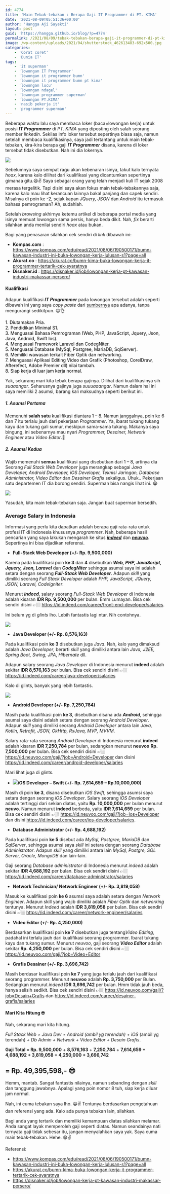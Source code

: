 ```yaml
---
id: 4774
title: 'Main Tebak-tebakan : Berapa Gaji IT Programmer di PT. KIMA'
date: '2021-08-09T05:51:36+00:00'
author: 'Hangga Aji Sayekti'
layout: post
guid: 'https://hangga.github.io/blog/?p=4774'
permalink: /2021/08/09/tebak-tebakan-berapa-gaji-it-programmer-di-pt-kima/
image: /wp-content/uploads/2021/04/shutterstock_462613483-692x500.jpg
categories:
    - 'Corat coret'
    - 'Dunia IT'
tags:
    - 'it superman'
    - 'lowongan IT Programmer'
    - 'lowongan it programmer bumn'
    - 'lowongan it programmer bumn pt kima'
    - 'lowongan lucu'
    - 'lowongan ndagel'
    - 'lowongan programmer superman'
    - 'lowongan PT.KIMA'
    - 'nasib pekerja it'
    - 'programmer superman'
---
```


Beberapa waktu lalu saya membaca loker (baca=lowongan kerja) untuk posisi ***IT Programmer*** di *PT. KIMA* yang diposting oleh salah seorang member *linkedin*. Sekilas info loker tersebut sepertinya biasa saja, namun setelah membaca kualifikasinya, saya jadi tertantang untuk main tebak-tebakan, kira-kira berapa gaji ***IT Programmer*** disana, karena di loker tersebut tidak disebutkan. Nah ini dia lokernya.

![](https://hangga.github.io/blog1/wp-content/uploads/2021/08/1628383733592-700x693.jpg)

Sebelumnya saya sempat ragu akan kebenaran isinya, takut kalo ternyata *hoax,* karena kalo dilihat dari kualifikasi yang dicantumkan sepertinya gimanaa gitu.😆✌️ Saya sebagai orang yang telah menjadi kuli IT sejak 2008 merasa tergelitik. Tapi disini saya akan fokus main tebak-tebakannya saja, karena kalo mau lihat kerancuan lainnya bakal panjang dan capek sendiri. Misalnya di poin ke -2, sejak kapan *JQuery,* *JSON* dan *Android* itu termasuk bahasa pemrograman? Ah, sudahlah.

Setelah *browsing* akhirnya ketemu artikel di beberapa portal media yang isinya memuat lowongan sama persis, hanya beda dikit. Nah, *fix* berarti silahkan anda menilai sendiri *hoax* atau bukan.

Bagi yang penasaran silahkan cek sendiri di *link* dibawah ini:

- **Kompas.com** : <https://www.kompas.com/edu/read/2021/08/06/190500171/bumn-kawasan-industri-ini-buka-lowongan-kerja-lulusan-s1?page=all>
- **Akurat.co** : <https://akurat.co/bumn-kima-buka-lowongan-kerja-it-programmer-tertarik-cek-syaratnya>
- **Disnaker.id** : <https://disnaker.id/job/lowongan-kerja-pt-kawasan-industri-makassar-persero/>

#### Kualifikasi

Adapun kualifikasi ***IT Programmer*** pada lowongan tersebut adalah seperti dibawah ini yang saya *copy paste* dari [sumbernya](https://www.kompas.com/edu/read/2021/08/06/190500171/bumn-kawasan-industri-ini-buka-lowongan-kerja-lulusan-s1?page=all) apa adanya, tanpa mengurangi sedikitpun. 😊👌

<span style="color: #000000;">1. Diutamakan Pria.</span>  
<span style="color: #000000;">2. Pendidikan Minimal S1.</span>  
<span style="color: #000000;">3. Menguasai Bahasa Pemrograman (Web, PHP, JavaScript, Jquery, Json, Java, Android, Swift Ios).</span>  
<span style="color: #000000;">4. Menguasai Framework Laravel dan CodegNiter.</span>  
<span style="color: #000000;">5. Menguasai Database (MySql, Postgree, MariaDB, SqlServer).</span>  
<span style="color: #000000;">6. Memiliki wawasan terkait Fiber Optik dan networking.</span>  
<span style="color: #000000;">7. Menguasai Aplikasi Editing Video dan Grafik (Photoshop, CorelDraw, Afterefect, Adobe Premier dll) nilai tambah.</span>  
<span style="color: #000000;">8. Siap kerja di luar jam kerja normal.</span>

Yak, sekarang mari kita tebak berapa gajinya. Dilihat dari kualifikasinya sih *suaaangar*. Seharusnya gajinya juga *suuuaaangar*. Namun dalam hal ini saya memiliki 2 asumsi, barang kali maksudnya seperti berikut ini.

##### 1. Asumsi Pertama

Memenuhi **salah satu** kualifikasi diantara 1 – 8. Namun janggalnya, poin ke 6 dan 7 itu terlalu jauh dari pekerjaan *Programmer*. Ya, ibarat tukang tukang kayu dan tukang gali sumur, meskipun sama-sama tukang. Makanya saya bingung, ini sebenarnya mau nyari *Programmer, Desainer, Network Engineer* atau *Video Editor*.🤔

##### 2. Asumsi Kedua

Wajib memenuhi **semua** kualifikasi yang disebutkan dari 1 – 8, artinya dia Seorang *Full Stack Web Developer* juga merangkap sebagai *Java Developer, Android Developer, iOS Developer, Teknisi Jaringan, Database Administrator, Video Editor* dan *Desainer Grafis* sekaligus. Uhuk.. Pekerjaan satu departemen IT dia borong sendiri. Superman bisa nangis lihat ini. 😭

![](https://thumbs.gfycat.com/DamagedNeatElephantseal.webp)

Yasudah, kita main tebak-tebakan saja. Jangan buat superman bersedih.

### Average Salary in Indonesia

Informasi yang perlu kita dapatkan adalah berapa gaji rata-rata untuk profesi IT di Indonesia khususnya *programmer*. Nah, beberapa hasil pencarian yang saya lakukan mengarah ke situs [***indeed***](https://id.indeed.com) dan [***neuvoo***](https://id.neuvoo.com). Sepertinya ini bisa dijadikan referensi.

- **Full-Stack Web Developer (+/- Rp. 9,500,000)**

Karena pada kualifikasi poin **ke 3** dan **4** disebutkan ***Web, PHP, JavaScript, Jquery, Json, Laravel*** dan ***CodegNiter*** sehingga asumsi saya ini adalah setara dengan seorang ***Full-Stack Web Developer***. Adapun *skill* yang dimiliki seorang *Full Stack Developer* adalah *PHP, JavaScript, JQuery, JSON, Laravel, CodeIgniter*.

Menurut ***indeed***, salary seorang *Full-Stack Web Developer* di Indonesia adalah kisaran **IDR Rp. 9,500,000** per bulan. Emm Lumayan. Bisa cek sendiri disini 👉🏼 <https://id.indeed.com/career/front-end-developer/salaries>.

Ini belum yg di *glints* lho. Lebih fantastis lagi ntar. Nih contohnya.

![](https://hangga.github.io/blog1/wp-content/uploads/2021/08/Screen-Shot-2021-08-09-at-16.18.30-700x562.png)

- **Java Developer (+/- Rp. 8,576,163)**

Pada kualifikasi poin **ke 3** disebutkan juga *Java*. Nah, kalo yang dimaksud adalah *Java Developer*, berarti *skill* yang dimiliki antara lain *Java, J2EE, Spring Boot, Swing, JPA*, *Hibernate* dll.

Adapun salary seorang *Java Developer* di Indonesia menurut **indeed** adalah sekitar **IDR 8,576,163** per bulan. Bisa cek sendiri disini 👉🏼 <https://id.indeed.com/career/java-developer/salaries>

Kalo di glints, banyak yang lebih fantastis.

![](https://hangga.github.io/blog1/wp-content/uploads/2021/08/Screen-Shot-2021-08-09-at-17.15.59-700x375.png)

- **Android Developer (+/- Rp. 7,250,784)**

Masih pada kualifikasi poin **ke 3**, disebutkan disana ada ***Android***, sehingga asumsi saya disini adalah setara dengan seorang *Android Developer*. Adapun *skill* yang dimiliki seorang *Android Developer* antara lain *Java, Kotlin, Retrofit, JSON, OkHttp, RxJava, MVP, MVVM*.

Salary rata-rata seorang *Android Developer* di Indonesia menurut **indeed** adalah kisaran **IDR 7,250,784** per bulan, sedangkan menurut **neuvoo** **Rp. 7,500,000** per bulan. Bisa cek sendiri disini 👉🏼 <https://id.neuvoo.com/gaji/?job=Android+Developer> dan disini <https://id.indeed.com/career/android-developer/salaries>

Mari lihat juga di glints.

- ![](https://hangga.github.io/blog1/wp-content/uploads/2021/08/Screen-Shot-2021-08-09-at-17.15.03-700x192.png)**iOS Developer – Swift (+/- Rp. 7,614,659 – Rp.10,000,000)**

Masih di poin **ke 3**, disana disebutkan *iOS Swift*, sehingga asumsi saya setara dengan seorang *iOS Developer*. Salary seorang *iOS Developer* adalah tertinggi dari sekian diatas, yaitu **Rp. 10,000,000** per bulan menurut **neuvo**. Namun menurut **indeed** berbeda, yaitu **IDR 7,614,659** per bulan. Bisa cek sendiri disini 👉🏼 <https://id.neuvoo.com/gaji/?job=Ios+Developer> dan disini <https://id.indeed.com/career/ios-developer/salaries>.

- **Database Administrator (+/- Rp. 4,688,192)**

Pada kualifikasi poin **ke 5** disebut ada *MySql, Postgree, MariaDB* dan *SqlServer*, sehingga asumsi saya *skill* ini setara dengan seorang *Database Administrator*. Adapun *skill* yang dimiliki antara lain *MySql, Postgre, SQL Server, Oracle, MongoDB* dan lain-lain.

Gaji seorang *Database administrator* di Indonesia menurut *indeed* adalah sekitar **IDR 4,688,192** per bulan. Bisa cek sendiri disini 👉🏼 <https://id.indeed.com/career/database-administrator/salaries>

- **Network Technician/ Network Engineer (+/- Rp. 3,819,058)**

Masuk ke kualifikasi poin **ke 6** asumsi saya adalah setara dengan *Network Engineer*. Adapun skill yang wajib dimiliki adalah *Fiber Optik* dan *networking* tentunya. Menurut *Indeed* adalah **IDR 3,819,058** per bulan. Bisa cek sendiri disini 👉🏼 <https://id.indeed.com/career/network-engineer/salaries>

- **Video Editor (+/- Rp. 4,250,000)**

Berdasarkan kualifikasi poin **ke 7** disebutkan juga tentang*Video Editing,* padahal ini terlalu jauh dari kualifikasi seorang programmer. Ibarat tukang kayu dan tukang sumur. Menurut *neuvoo*, gaji seorang ***Video Editor*** adalah sekitar **Rp. 4,250,000** per bulan. Bisa cek sendiri disini 👉🏼 <https://id.neuvoo.com/gaji/?job=Video+Editor>

- **Grafis Desainer (+/- Rp. 3,696,742)**

Masih berdasar kualifikasi poin **ke 7** yang juga terlalu jauh dari kualifikasi seorang programmer. Menurut **neuvoo** adalah **Rp. 3,750,000** per Bulan. Sedangkan menurut *indeed* **IDR 3,696,742** per bulan. Hmm tidak jauh beda, hanya selisih sedikit. Bisa cek sendiri disini 👉🏼 <https://id.neuvoo.com/gaji/?job=Desain+Grafis> dan <https://id.indeed.com/career/desainer-grafis/salaries>

#### Mari Kita Hitung 🤓

Nah, sekarang mari kita hitung.

*Full Stack Web + Java Dev + Android (ambil yg terendah) + iOS* (ambil yg terendah) *+ Db Admin + Network + Video Editor + Desain Grafis*.

**Gaji Total = Rp. 9,500,000** + **8,576,163** + **7,250,784** + **7,614,659 + 4,688,192 + 3,819,058 + 4,250,000 + 3,696,742**

## **= Rp. 49,395,598,- 😎** 

Hemm, mantab. Sangat fantastis nilainya, namun sebanding dengan *skill* dan tanggung jawabnya. Apalagi yang poin nomor 8 tuh, siap kerja diluar jam normal.

Nah, ini cuma tebakan saya lho. 😁✌️ Tentunya berdasarkan pengetahuan dan referensi yang ada. Kalo ada punya tebakan lain, silahkan.

Bagi anda yang tertarik dan memiliki kemampuan diatas silahkan melamar. Anda sangat layak memperoleh gaji seperti diatas. Namun seandainya nati ternyata gaji tidak sebesar itu, jangan menyalahkan saya yak. Saya cuma main tebak-tebakan. Hehe. 😁✌️

Referensi:

- <https://www.kompas.com/edu/read/2021/08/06/190500171/bumn-kawasan-industri-ini-buka-lowongan-kerja-lulusan-s1?page=all>
- <https://akurat.co/bumn-kima-buka-lowongan-kerja-it-programmer-tertarik-cek-syaratnya>
- <https://disnaker.id/job/lowongan-kerja-pt-kawasan-industri-makassar-persero/>